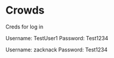 # Crowds

Creds for log in

Username: TestUser1
Password: Test1234

Username: zacknack
Password: Test1234
